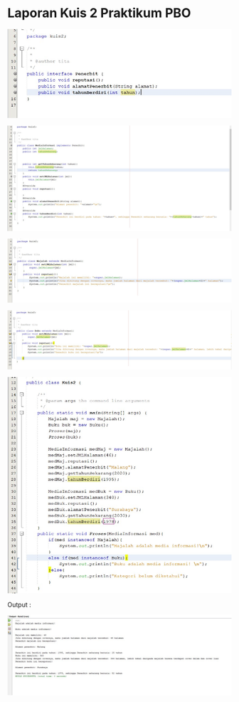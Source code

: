 # Laporan Kuis 2 Praktikum PBO
![](img/penerbit.jpg)


![](img/media.jpg)


![](img/majalah.jpg)


![](img/buku.jpg)


![](img/main.jpg)


Output :


![](img/output.jpg)